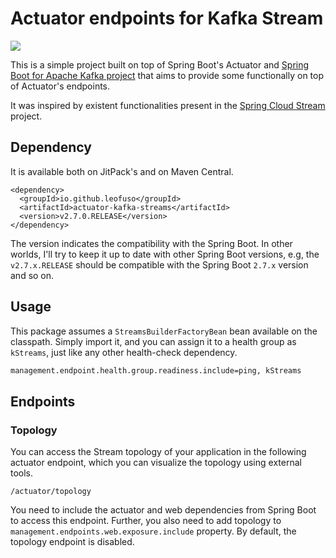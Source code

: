 
# Actuator endpoints for Kafka Stream

[![](https://jitpack.io/v/LeoFuso/actuator-kafka-streams.svg)](https://jitpack.io/#LeoFuso/actuator-kafka-streams)

This is a simple project built on top of Spring Boot's Actuator and [Spring Boot for Apache Kafka project](https://spring.io/projects/spring-kafka/)
that aims to provide some functionally on top of Actuator's endpoints.

It was inspired by existent functionalities present in the [Spring Cloud Stream](https://spring.io/projects/spring-cloud-stream) project.

## Dependency
It is available both on JitPack's and on Maven Central.
```maven
<dependency>
  <groupId>io.github.leofuso</groupId>
  <artifactId>actuator-kafka-streams</artifactId>
  <version>v2.7.0.RELEASE</version>
</dependency>
``` 

The version indicates the compatibility with the Spring Boot. In other worlds, I'll try to keep it up to date with other
Spring Boot versions, e.g, the `v2.7.x.RELEASE` should be compatible with the Spring Boot `2.7.x` version and so on.

## Usage

This package assumes a `StreamsBuilderFactoryBean` bean available on the classpath. Simply import it, and you can assign it to a health
group as `kStreams`, just like any other health-check dependency.

```txt
management.endpoint.health.group.readiness.include=ping, kStreams
```

## Endpoints

### Topology

You can access the Stream topology of your application in the following actuator endpoint, which you can visualize the topology using external tools.

```
/actuator/topology
```

You need to include the actuator and web dependencies from Spring Boot to access this endpoint.
Further, you also need to add topology to `management.endpoints.web.exposure.include` property. By default, the topology endpoint is disabled.






